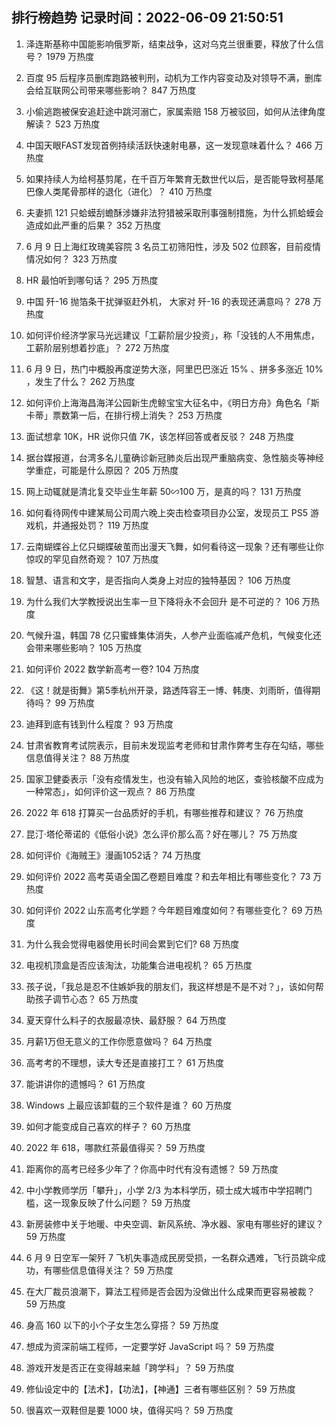
## 排行榜趋势 记录时间：2022-06-09 21:50:51
  
  1. 泽连斯基称中国能影响俄罗斯，结束战争，这对乌克兰很重要，释放了什么信号？ 1979 万热度
    
  2. 百度 95 后程序员删库跑路被判刑，动机为工作内容变动及对领导不满，删库会给互联网公司带来哪些影响？ 847 万热度
    
  3. 小偷逃跑被保安追赶途中跳河溺亡，家属索赔 158 万被驳回，如何从法律角度解读？ 523 万热度
    
  4. 中国天眼FAST发现首例持续活跃快速射电暴，这一发现意味着什么？ 466 万热度
    
  5. 如果持续人为给柯基剪尾，在千百万年繁育无数世代以后，是否能导致柯基尾巴像人类尾骨那样的退化（进化）？ 410 万热度
    
  6. 夫妻抓 121 只蛤蟆刮蟾酥涉嫌非法狩猎被采取刑事强制措施，为什么抓蛤蟆会造成如此严重的后果？ 352 万热度
    
  7. 6 月 9 日上海红玫瑰美容院 3 名员工初筛阳性，涉及 502 位顾客，目前疫情情况如何？ 323 万热度
    
  8. HR 最怕听到哪句话？ 295 万热度
    
  9. 中国 歼-16 抛箔条干扰弹驱赶外机， 大家对 歼-16 的表现还满意吗？ 278 万热度
    
  10. 如何评价经济学家马光远建议「工薪阶层少投资」，称「没钱的人不用焦虑，工薪阶层别想着抄底」？ 272 万热度
    
  11. 6 月 9 日，热门中概股再度逆势大涨，阿里巴巴涨近 15% 、拼多多涨近 10% ，发生了什么？ 262 万热度
    
  12. 如何评价上海海昌海洋公园新生虎鲸宝宝大征名中，《明日方舟》角色名「斯卡蒂」票数第一后，在排行榜上消失？ 253 万热度
    
  13. 面试想拿 10K，HR 说你只值 7K，该怎样回答或者反驳？ 248 万热度
    
  14. 据台媒报道，台湾多名儿童确诊新冠肺炎后出现严重脑病变、急性脑炎等神经学重症，可能是什么原因？ 205 万热度
    
  15. 网上动辄就是清北复交毕业生年薪 50∽100 万，是真的吗？ 131 万热度
    
  16. 如何看待网传中建某局公司周六晚上突击检查项目办公室，发现员工 PS5 游戏机，并通报处罚？ 119 万热度
    
  17. 云南蝴蝶谷上亿只蝴蝶破茧而出漫天飞舞，如何看待这一现象？还有哪些让你惊叹的罕见自然奇观？ 107 万热度
    
  18. 智慧、语言和文字，是否指向人类身上对应的独特基因？ 106 万热度
    
  19. 为什么我们大学教授说出生率一旦下降将永不会回升 是不可逆的？ 106 万热度
    
  20. 气候升温，韩国 78 亿只蜜蜂集体消失，人参产业面临减产危机，气候变化还会带来哪些影响？ 105 万热度
    
  21. 如何评价 2022 数学新高考一卷? 104 万热度
    
  22. 《这！就是街舞》第5季杭州开录，路透阵容王一博、韩庚、刘雨昕，值得期待吗？ 99 万热度
    
  23. 迪拜到底有钱到什么程度？ 93 万热度
    
  24. 甘肃省教育考试院表示，目前未发现监考老师和甘肃作弊考生存在勾结，哪些信息值得关注？ 88 万热度
    
  25. 国家卫健委表示「没有疫情发生，也没有输入风险的地区，查验核酸不应成为一种常态」，如何评价这一观点？ 86 万热度
    
  26. 2022 年 618 打算买一台品质好的手机，有哪些推荐和建议？ 76 万热度
    
  27. 昆汀·塔伦蒂诺的《低俗小说》怎么评价那么高？好在哪儿？ 75 万热度
    
  28. 如何评价《海贼王》漫画1052话？ 74 万热度
    
  29. 如何评价 2022 高考英语全国乙卷题目难度？和去年相比有哪些变化？ 73 万热度
    
  30. 如何评价 2022 山东高考化学题？今年题目难度如何？有哪些变化？ 69 万热度
    
  31. 为什么我会觉得电器使用长时间会累到它们? 68 万热度
    
  32. 电视机顶盒是否应该淘汰，功能集合进电视机？ 65 万热度
    
  33. 孩子说，「我总是忍不住嫉妒我的朋友们，我这样想是不是不对？」，该如何帮助孩子调节心态？ 65 万热度
    
  34. 夏天穿什么料子的衣服最凉快、最舒服？ 64 万热度
    
  35. 月薪1万但无意义的工作你愿意做吗？ 64 万热度
    
  36. 高考考的不理想，读大专还是直接打工？ 61 万热度
    
  37. 能讲讲你的遗憾吗？ 61 万热度
    
  38. Windows 上最应该卸载的三个软件是谁？ 60 万热度
    
  39. 如何才能变成自己喜欢的样子？ 60 万热度
    
  40. 2022 年 618，哪款红茶最值得买？ 59 万热度
    
  41. 距离你的高考已经多少年了？你高中时代有没有遗憾？ 59 万热度
    
  42. 中小学教师学历「攀升」，小学 2/3 为本科学历，硕士成大城市中学招聘门槛，这一现象反映了什么问题？ 59 万热度
    
  43. 新房装修中关于地暖、中央空调、新风系统、净水器、家电有哪些好的建议？ 59 万热度
    
  44. 6 月 9 日空军一架歼 7 飞机失事造成民房受损，一名群众遇难，飞行员跳伞成功，有哪些信息值得关注？ 59 万热度
    
  45. 在大厂裁员浪潮下，算法工程师是否会因为没做出什么成果而更容易被裁？ 59 万热度
    
  46. 身高 160 以下的小个子女生怎么穿搭？ 59 万热度
    
  47. 想成为资深前端工程师，一定要学好 JavaScript 吗？ 59 万热度
    
  48. 游戏开发是否正在变得越来越「跨学科」？ 59 万热度
    
  49. 修仙设定中的【法术】，【功法】，【神通】三者有哪些区别？ 59 万热度
    
  50. 很喜欢一双鞋但是要 1000 块，值得买吗？ 59 万热度
    